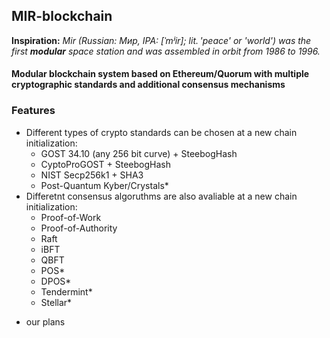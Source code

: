 ## **MIR**-blockchain

**Inspiration:** _Mir (Russian: Мир, IPA: [ˈmʲir]; lit. 'peace' or 'world') was the first **modular** space station and was assembled in orbit from 1986 to 1996._

#### Modular blockchain system based on Ethereum/Quorum with multiple cryptographic standards and additional consensus mechanisms

### Features

- Different types of crypto standards can be chosen at a new chain initialization: 
  - GOST 34.10 (any 256 bit curve) + SteebogHash
  - CyptoProGOST + SteebogHash
  - NIST Secp256k1 + SHA3
  - Post-Quantum Kyber/Crystals*
- Differetnt consensus algoruthms are also avaliable at a new chain initialization:
  - Proof-of-Work
  - Proof-of-Authority 
  - Raft
  - iBFT
  - QBFT
  - POS*
  - DPOS*
  - Tendermint*
  - Stellar*

* our plans
